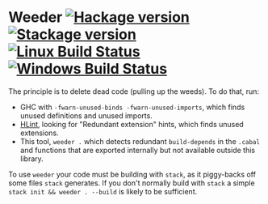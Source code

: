 # Weeder [![Hackage version](https://img.shields.io/hackage/v/weeder.svg?label=Hackage)](https://hackage.haskell.org/package/weeder) [![Stackage version](https://www.stackage.org/package/weeder/badge/lts?label=Stackage)](https://www.stackage.org/package/weeder) [![Linux Build Status](https://img.shields.io/travis/ndmitchell/weeder.svg?label=Linux%20build)](https://travis-ci.org/ndmitchell/weeder) [![Windows Build Status](https://img.shields.io/appveyor/ci/ndmitchell/weeder.svg?label=Windows%20build)](https://ci.appveyor.com/project/ndmitchell/weeder)

The principle is to delete dead code (pulling up the weeds). To do that, run:

* GHC with `-fwarn-unused-binds -fwarn-unused-imports`, which finds unused definitions and unused imports.
* [HLint](https://github.com/ndmitchell/hlint#readme), looking for "Redundant extension" hints, which finds unused extensions.
* This tool, `weeder .` which detects redundant `build-depends` in the `.cabal` and functions that are exported internally but not available outside this library.

To use `weeder` your code must be building with `stack`, as it piggy-backs off some files `stack` generates. If you don't normally build with `stack` a simple `stack init && weeder . --build` is likely to be sufficient.
